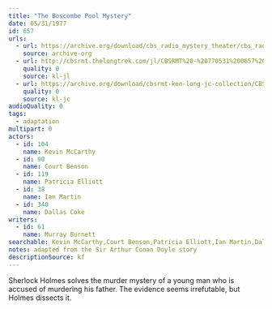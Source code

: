 ```yaml
---
title: "The Boscombe Pool Mystery"
date: 05/31/1977
id: 657
urls: 
  - url: https://archive.org/download/cbs_radio_mystery_theater/cbs_radio_mystery_theater-0651-0700.zip/cbs_radio_mystery_theater-0651-0700%2Fcbsrmt_0657_the_boscombe_pool_mystery.mp3
    source: archive-org
  - url: http://cbsrmt.thelongtrek.com/jl/CBSRMT%20-%20770531%200657%20The%20Boscombe%20Pool%20Mystery_jl.mp3
    quality: 0
    source: kl-jl
  - url: https://archive.org/download/cbsrmt-ken-long-jc-collection/CBSRMT - 770531 0657 Boscombe Pool Mystery vbr na_jc.mp3
    quality: 0
    source: kl-jc
audioQuality: 0
tags: 
  - adaptation
multipart: 0
actors:  
  - id: 104
    name: Kevin McCarthy  
  - id: 90
    name: Court Benson  
  - id: 119
    name: Patricia Elliott  
  - id: 38
    name: Ian Martin  
  - id: 340
    name: Dallas Coke
writers:  
  - id: 61
    name: Murray Burnett
searchable: Kevin McCarthy,Court Benson,Patricia Elliott,Ian Martin,Dallas Coke Murray Burnett
notes: adapted from the Sir Arthur Conan Doyle story
descriptionSource: kf
---
```

Sherlock Holmes solves the murder mystery of a young man who is accused of murdering his father. The evidence seems irrefutable, but Holmes dissects it.